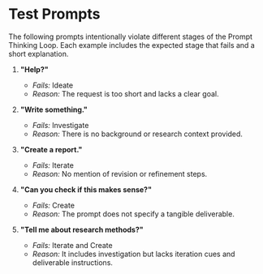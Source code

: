 # Test Prompts

The following prompts intentionally violate different stages of the Prompt Thinking Loop.
Each example includes the expected stage that fails and a short explanation.

1. **"Help?"**
   - *Fails:* Ideate
   - *Reason:* The request is too short and lacks a clear goal.

2. **"Write something."**
   - *Fails:* Investigate
   - *Reason:* There is no background or research context provided.

3. **"Create a report."**
   - *Fails:* Iterate
   - *Reason:* No mention of revision or refinement steps.

4. **"Can you check if this makes sense?"**
   - *Fails:* Create
   - *Reason:* The prompt does not specify a tangible deliverable.

5. **"Tell me about research methods?"**
   - *Fails:* Iterate and Create
   - *Reason:* It includes investigation but lacks iteration cues and deliverable instructions.

